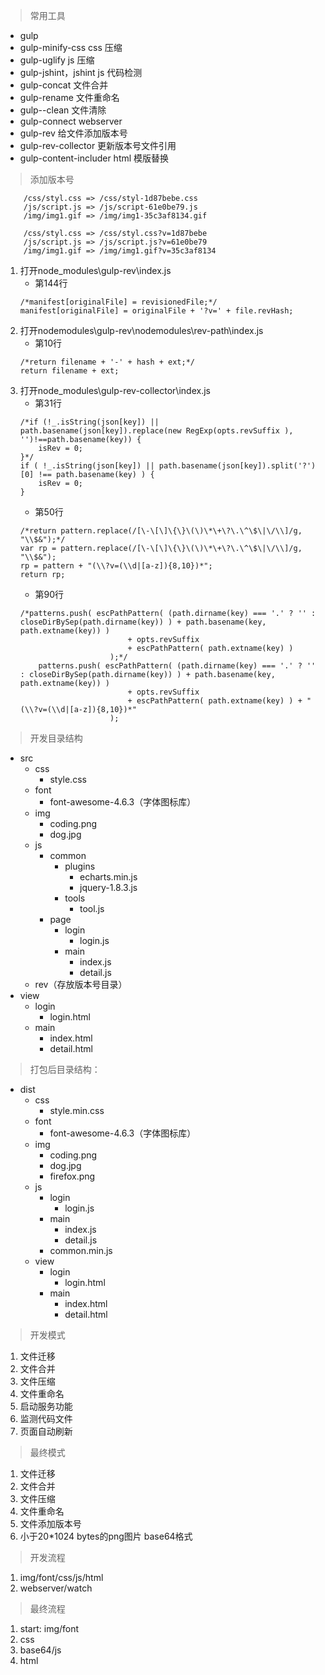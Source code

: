 > 常用工具

* gulp
* gulp-minify-css		css 压缩
* gulp-uglify			js 压缩
* gulp-jshint，jshint	js 代码检测
* gulp-concat			文件合并
* gulp-rename			文件重命名
* gulp--clean			文件清除
* gulp-connect			webserver
* gulp-rev				给文件添加版本号
* gulp-rev-collector	更新版本号文件引用
* gulp-content-includer	html 模版替换

> 添加版本号

```
	/css/styl.css => /css/styl-1d87bebe.css
	/js/script.js => /js/script-61e0be79.js
	/img/img1.gif => /img/img1-35c3af8134.gif

	/css/styl.css => /css/styl.css?v=1d87bebe
	/js/script.js => /js/script.js?v=61e0be79
	/img/img1.gif => /img/img1.gif?v=35c3af8134
```

1. 打开node_modules\gulp-rev\index.js
	* 第144行
	```
	/*manifest[originalFile] = revisionedFile;*/
	manifest[originalFile] = originalFile + '?v=' + file.revHash;
	```
2. 打开nodemodules\gulp-rev\nodemodules\rev-path\index.js
	* 第10行
	```
	/*return filename + '-' + hash + ext;*/
	return filename + ext;
	```
3. 打开node_modules\gulp-rev-collector\index.js
	* 第31行
	```
	/*if (!_.isString(json[key]) || path.basename(json[key]).replace(new RegExp(opts.revSuffix ), '')!==path.basename(key)) {
		isRev = 0;
	}*/
	if ( !_.isString(json[key]) || path.basename(json[key]).split('?')[0] !== path.basename(key) ) {
		isRev = 0;
	}
	```
	* 第50行
	```
	/*return pattern.replace(/[\-\[\]\{\}\(\)\*\+\?\.\^\$\|\/\\]/g, "\\$&");*/
	var rp = pattern.replace(/[\-\[\]\{\}\(\)\*\+\?\.\^\$\|\/\\]/g, "\\$&");
	rp = pattern + "(\\?v=(\\d|[a-z]){8,10})*";
	return rp;
	```
	* 第90行
	```
	/*patterns.push( escPathPattern( (path.dirname(key) === '.' ? '' : closeDirBySep(path.dirname(key)) ) + path.basename(key, path.extname(key)) )
	                        + opts.revSuffix
	                        + escPathPattern( path.extname(key) )
	                    );*/
		patterns.push( escPathPattern( (path.dirname(key) === '.' ? '' : closeDirBySep(path.dirname(key)) ) + path.basename(key, path.extname(key)) )
	                        + opts.revSuffix
	                        + escPathPattern( path.extname(key) ) + "(\\?v=(\\d|[a-z]){8,10})*"
	                    );
	```

> 开发目录结构

* src
	* css
		* style.css
	* font
		* font-awesome-4.6.3（字体图标库）
	* img
		* coding.png
		* dog.jpg
	* js
		* common
			* plugins
				* echarts.min.js
				* jquery-1.8.3.js
			* tools
				* tool.js
		* page
			* login
				* login.js
			* main
				* index.js
				* detail.js
	* rev（存放版本号目录）
* view
	* login
		* login.html
	* main
		* index.html
		* detail.html

> 打包后目录结构：

* dist
	* css
		* style.min.css
	* font
		* font-awesome-4.6.3（字体图标库）
	* img
		* coding.png
		* dog.jpg
		* firefox.png
	* js
		* login
			* login.js
		* main
			* index.js
			* detail.js
		* common.min.js
	* view
		* login
			* login.html
		* main
			* index.html
			* detail.html

> 开发模式

1. 文件迁移
2. 文件合并
3. 文件压缩
4. 文件重命名
5. 启动服务功能
6. 监测代码文件
7. 页面自动刷新

> 最终模式

1. 文件迁移
2. 文件合并
3. 文件压缩
4. 文件重命名
5. 文件添加版本号
6. 小于20*1024 bytes的png图片 base64格式

> 开发流程

1. img/font/css/js/html
2. webserver/watch

> 最终流程

1. start: img/font
2. css
3. base64/js
4. html